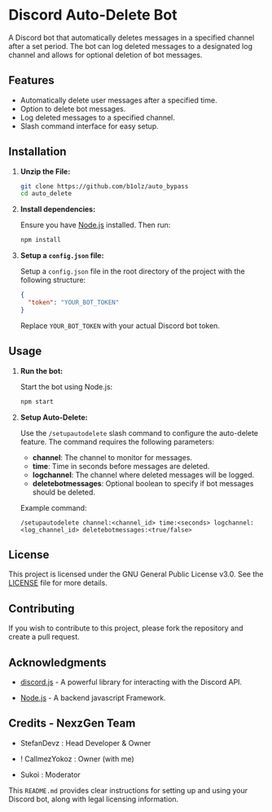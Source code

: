 
# Discord Auto-Delete Bot

A Discord bot that automatically deletes messages in a specified channel after a set period. The bot can log deleted messages to a designated log channel and allows for optional deletion of bot messages.

## Features

- Automatically delete user messages after a specified time.
- Option to delete bot messages.
- Log deleted messages to a specified channel.
- Slash command interface for easy setup.

## Installation

1. **Unzip the File:**

   ```bash
   git clone https://github.com/b1olz/auto_bypass
   cd auto_delete
   

2. **Install dependencies:**

   Ensure you have [Node.js](https://nodejs.org/) installed. Then run:

   ```bash
   npm install
   ```

3. **Setup a `config.json` file:**

   Setup a `config.json` file in the root directory of the project with the following structure:

   ```json
   {
     "token": "YOUR_BOT_TOKEN"
   }
   ```

   Replace `YOUR_BOT_TOKEN` with your actual Discord bot token.

## Usage

1. **Run the bot:**

   Start the bot using Node.js:

   ```bash
   npm start
   ```

2. **Setup Auto-Delete:**

   Use the `/setupautodelete` slash command to configure the auto-delete feature. The command requires the following parameters:
   - **channel**: The channel to monitor for messages.
   - **time**: Time in seconds before messages are deleted.
   - **logchannel**: The channel where deleted messages will be logged.
   - **deletebotmessages**: Optional boolean to specify if bot messages should be deleted.

   Example command:
   ```
   /setupautodelete channel:<channel_id> time:<seconds> logchannel:<log_channel_id> deletebotmessages:<true/false>
   ```

## License

This project is licensed under the GNU General Public License v3.0. See the [LICENSE](LICENSE) file for more details.

## Contributing

If you wish to contribute to this project, please fork the repository and create a pull request.

## Acknowledgments

- [discord.js](https://discord.js.org/) - A powerful library for interacting with the Discord API.

- [Node.js](https://nodejs.org) - A backend javascript Framework.

## Credits - NexzGen Team
- StefanDevz : Head Developer & Owner

- ! CallmezYokoz : Owner (with me)

- Sukoi : Moderator

This `README.md` provides clear instructions for setting up and using your Discord bot, along with legal licensing information.

